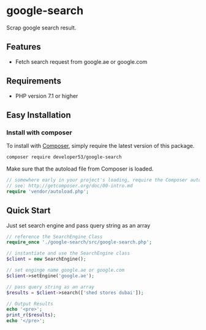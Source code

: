 # google-search
Scrap google search result.

## Features

 * Fetch search request from google.ae or google.com

 ## Requirements

 * PHP version 7.1 or higher

 ## Easy Installation

### Install with composer

To install with [Composer](https://getcomposer.org/), simply require the
latest version of this package.

```bash
composer require developer53/google-search
```

Make sure that the autoload file from Composer is loaded.

```php
// somewhere early in your project's loading, require the Composer autoloader
// see: http://getcomposer.org/doc/00-intro.md
require 'vendor/autoload.php';

```

## Quick Start

Just set search engine and pass query string as an array

```php
// reference the SearchEngine Class
require_once './google-search/src/google-search.php';

// instantiate and use the SearchEngine class
$client = new SearchEngine();

// set enginge name google.ae or google.com
$client->setEngine('google.ae');

// pass query string as an array
$results = $client->search(['shed stores dubai']);

// Output Results
echo '<pre>';
print_r($results);
echo '</pre>';

